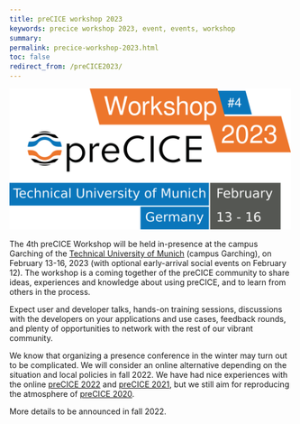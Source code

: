 ```yaml
---
title: preCICE workshop 2023
keywords: precice workshop 2023, event, events, workshop
summary:
permalink: precice-workshop-2023.html
toc: false
redirect_from: /preCICE2023/
---
```


<img class="img-responsive center-block" src="images/events/precice2023.svg" alt="preCICE Workshop banner" style="max-width: 500px; margin:auto;">

The 4th preCICE Workshop will be held in-presence at the campus Garching of the [Technical University of Munich](https://www.tum.de/en/) (campus Garching), on February 13-16, 2023 (with optional early-arrival social events on February 12). The workshop is a coming together of the preCICE community to share ideas, experiences and knowledge about using preCICE, and to learn from others in the process.

Expect user and developer talks, hands-on training sessions, discussions with the developers on your applications and use cases, feedback rounds, and plenty of opportunities to network with the rest of our vibrant community.

We know that organizing a presence conference in the winter may turn out to be complicated. We will consider an online alternative depending on the situation and local policies in fall 2022. We have had nice experiences with the online [preCICE 2022](precice-workshop-2022.html) and [preCICE 2021](precice-workshop-2021.html), but we still aim for reproducing the atmosphere of [preCICE 2020](precice-workshop-2020.html).

More details to be announced in fall 2022.
